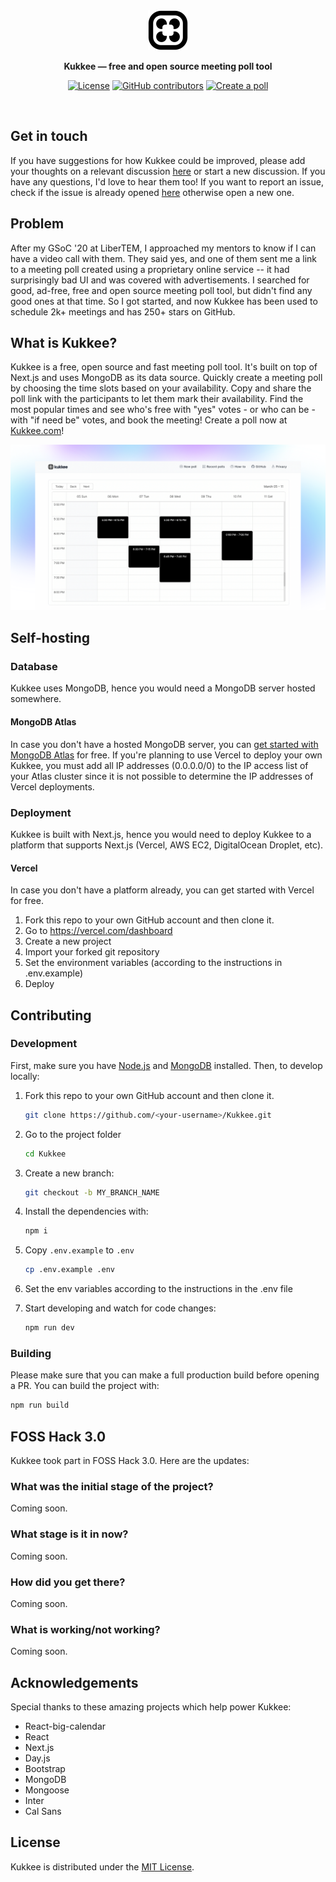 <div align="center">
  <a href="https://www.kukkee.com/">
    <img
      src="./public/favicon.svg"
      alt="Kukkee Logo"
      height="64"
    />
  </a>
  <p>
    <b>
      Kukkee — free and open source meeting poll tool
    </b>
  </p>
  <p>

[![License](https://img.shields.io/github/license/Kukkee/Kukkee?color=%23000000&style=for-the-badge)](https://github.com/Kukkee/Kukkee/blob/main/LICENSE)
[![GitHub contributors](https://img.shields.io/github/contributors/Kukkee/Kukkee?color=%23000000&&style=for-the-badge)](https://github.com/Kukkee/Kukkee/graphs/contributors)
[![Create a poll](https://shields.io/badge/style-Now-black?&style=for-the-badge&label=Create%20a%20poll)](https://kukkee.com/)

  </p>
  <br/>
</div>

## Get in touch

If you have suggestions for how Kukkee could be improved, please add your thoughts on a relevant discussion [here](https://github.com/Kukkee/Kukkee/discussions/) or start a new discussion. If you have any questions, I'd love to hear them too! If you want to report an issue, check if the issue is already opened [here](https://github.com/AnandBaburajan/Kukkee/issues) otherwise open a new one.

## Problem

After my GSoC '20 at LiberTEM, I approached my mentors to know if I can have a video call with them. They said yes, and one of them sent me a link to a meeting poll created using a proprietary online service -- it had surprisingly bad UI and was covered with advertisements. I searched for good, ad-free, free and open source meeting poll tool, but didn't find any good ones at that time. So I got started, and now Kukkee has been used to schedule 2k+ meetings and has 250+ stars on GitHub.

## What is Kukkee?

Kukkee is a free, open source and fast meeting poll tool. It's built on top of Next.js and uses MongoDB as its data source. Quickly create a meeting poll by choosing the time slots based on your availability. Copy and share the poll link with the participants to let them mark their availability. Find the most popular times and see who's free with "yes" votes - or who can be - with "if need be" votes, and book the meeting! Create a poll now at [Kukkee.com](https://kukkee.com/)!

<img src="./public/banner.png">

## Self-hosting

### Database

Kukkee uses MongoDB, hence you would need a MongoDB server hosted somewhere.

#### MongoDB Atlas

In case you don't have a hosted MongoDB server, you can [get started with MongoDB Atlas](https://www.mongodb.com/basics/mongodb-atlas-tutorial) for free. If you're planning to use Vercel to deploy your own Kukkee, you must add all IP addresses (0.0.0.0/0) to the IP access list of your Atlas cluster since it is not possible to determine the IP addresses of Vercel deployments.

### Deployment

Kukkee is built with Next.js, hence you would need to deploy Kukkee to a platform that supports Next.js (Vercel, AWS EC2, DigitalOcean Droplet, etc).

#### Vercel

In case you don't have a platform already, you can get started with Vercel for free.

1. Fork this repo to your own GitHub account and then clone it.
2. Go to https://vercel.com/dashboard
3. Create a new project
4. Import your forked git repository
5. Set the environment variables (according to the instructions in .env.example)
6. Deploy

## Contributing

### Development

First, make sure you have [Node.js](https://nodejs.org/en/) and [MongoDB](https://www.mongodb.com/docs/manual/installation/#mongodb-installation-tutorials) installed. Then, to develop locally:

1. Fork this repo to your own GitHub account and then clone it.

   ```sh
   git clone https://github.com/<your-username>/Kukkee.git
   ```

2. Go to the project folder

   ```sh
   cd Kukkee
   ```

3. Create a new branch:

   ```sh
   git checkout -b MY_BRANCH_NAME
   ```

4. Install the dependencies with:

   ```sh
   npm i
   ```

5. Copy `.env.example` to `.env`

   ```sh
   cp .env.example .env
   ```

6. Set the env variables according to the instructions in the .env file

7. Start developing and watch for code changes:

   ```sh
   npm run dev
   ```

### Building

Please make sure that you can make a full production build before opening a PR. You can build the project with:

```bash
npm run build
```

## FOSS Hack 3.0

Kukkee took part in FOSS Hack 3.0. Here are the updates:

### What was the initial stage of the project?

Coming soon.

### What stage is it in now?

Coming soon.

### How did you get there?

Coming soon.

### What is working/not working?

Coming soon.

## Acknowledgements

Special thanks to these amazing projects which help power Kukkee:

- React-big-calendar
- React
- Next.js
- Day.js
- Bootstrap
- MongoDB
- Mongoose
- Inter
- Cal Sans

## License

Kukkee is distributed under the [MIT License](https://github.com/AnandBaburajan/Kukkee/blob/main/LICENSE).
